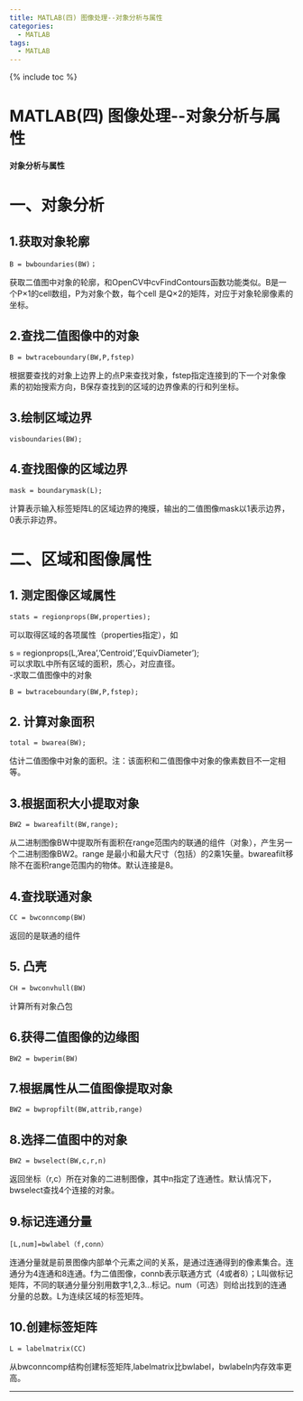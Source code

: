 ```yaml
---
title: MATLAB(四) 图像处理--对象分析与属性
categories:
  - MATLAB
tags:
  - MATLAB
---
```

{% include toc %}

# MATLAB(四) 图像处理--对象分析与属性

**对象分析与属性**

# 一、对象分析

## 1.获取对象轮廓

```
B = bwboundaries(BW)；
```

获取二值图中对象的轮廓，和OpenCV中cvFindContours函数功能类似。B是一个P×1的cell数组，P为对象个数，每个cell 是Q×2的矩阵，对应于对象轮廓像素的坐标。

## 2.查找二值图像中的对象

```
B = bwtraceboundary(BW,P,fstep)
```

根据要查找的对象上边界上的点P来查找对象，fstep指定连接到的下一个对象像素的初始搜索方向，B保存查找到的区域的边界像素的行和列坐标。

## 3.绘制区域边界

```
visboundaries(BW);
```

## 4.查找图像的区域边界

```
mask = boundarymask(L);
```

计算表示输入标签矩阵L的区域边界的掩膜，输出的二值图像mask以1表示边界，0表示非边界。

# 二、区域和图像属性

## 1. 测定图像区域属性

```
stats = regionprops(BW,properties);
```

可以取得区域的各项属性（properties指定），如

> 
s = regionprops(L,’Area’,’Centroid’,’EquivDiameter’); <br/> 可以求取L中所有区域的面积，质心，对应直径。 <br/> -求取二值图像中的对象


```
B = bwtraceboundary(BW,P,fstep);
```

## 2. 计算对象面积

```
total = bwarea(BW);
```

估计二值图像中对象的面积。注：该面积和二值图像中对象的像素数目不一定相等。

## 3.根据面积大小提取对象

```
BW2 = bwareafilt(BW,range);
```

从二进制图像BW中提取所有面积在range范围内的联通的组件（对象），产生另一个二进制图像BW2。range 是最小和最大尺寸（包括）的2乘1矢量。bwareafilt移除不在面积range范围内的物体。默认连接是8。

## 4.查找联通对象

```
CC = bwconncomp(BW)
```

返回的是联通的组件

## 5. 凸壳

```
CH = bwconvhull(BW)
```

计算所有对象凸包

## 6.获得二值图像的边缘图

```
BW2 = bwperim(BW)
```

## 7.根据属性从二值图像提取对象

```
BW2 = bwpropfilt(BW,attrib,range)
```

## 8.选择二值图中的对象

```
BW2 = bwselect(BW,c,r,n)
```

返回坐标（r,c）所在对象的二进制图像，其中n指定了连通性。默认情况下，bwselect查找4个连接的对象。

## 9.标记连通分量

```
[L,num]=bwlabel（f,conn）
```

> 
连通分量就是前景图像内部单个元素之间的关系，是通过连通得到的像素集合。连通分为4连通和8连通。f为二值图像，connb表示联通方式（4或者8）；L叫做标记矩阵，不同的联通分量分别用数字1,2,3…标记。num（可选）则给出找到的连通分量的总数。L为连续区域的标签矩阵。


## 10.创建标签矩阵

```
L = labelmatrix(CC)
```

从bwconncomp结构创建标签矩阵,labelmatrix比bwlabel，bwlabeln内存效率更高。

---

